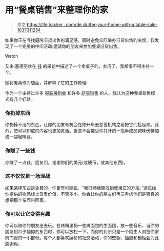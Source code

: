 # 用“餐桌销售”来整理你的家

> 原文:[https://life hacker . com/de clutter-your-home-with-a table-sale-1837311254](https://lifehacker.com/declutter-your-home-with-a-table-sale-1837311254)

如果你正在寻找庭院旧货出售的满足感，同时避免实际举办旧货出售的麻烦，我发现了一个完美的中间活动:邀请你的朋友来参加餐桌旧货出售。

Watch

艾米·塞德丽丝在 [钱](http://money.com/money/5637862/amy-sedaris-money-interview/) 的采访中描述了一个卖桌子的，太巧了，我都恨不得主持一个。

她将餐桌作为店面，并解释了它的工作原理:

作为一个主持过许多 [服装展销会](https://lifehacker.com/how-do-i-get-rid-of-clothes-clutter-5838723) 和许多 [庭院销售](https://lifehacker.com/top-10-ways-to-rock-a-garage-sale-as-a-seller-or-a-sho-1714364609) 的人，我认为这种餐桌销售模式有几个好处。

### 你扔掉东西

你扔掉不用的东西，让你的朋友有机会在你开车去慈善机构之前把它们捡起来。此外，您可以卸载的内容也更加灵活。善意不会接受你打开的一瓶半成品调味伏特加或一袋咖啡豆。

### 你赚了一些钱

你赚了一点钱。朋友们，谢谢你们的美元(或硬币，或其他东西)。

### 这不仅仅是一场混战

如果某样东西是免费的，你更有可能说，“我打赌我能找到使用它的方法。”通过给你提供的物品标上货币价值，不管多小，你会让你的朋友们再三考虑他们是否真的想把那个东西带回家。

### 你可以让它变得有趣

你可以和你的朋友出去玩。在烤箱里扔一些烤面包的生面团，放一些音乐，当你的朋友用爪子翻你的东西时，你可以放松一下，而你的判断只是一个陌生人浏览你家前门廊的一小部分。每个人都喜欢廉价的社交活动，你的壁橱、抽屉和橱柜会为此感谢你。